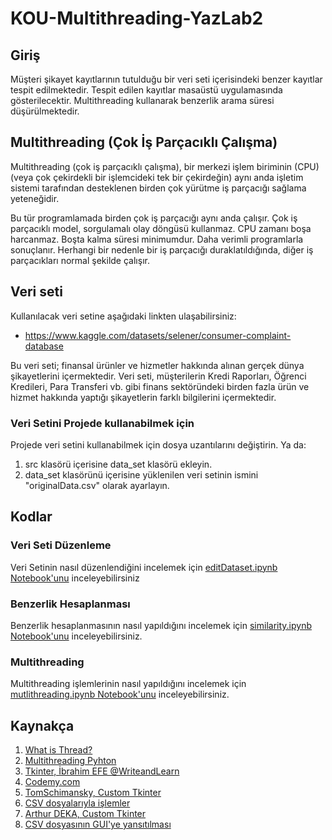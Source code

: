 # KOU-Multithreading-YazLab2

## Giriş

Müşteri şikayet kayıtlarının tutulduğu bir veri seti içerisindeki benzer kayıtlar tespit edilmektedir. Tespit edilen kayıtlar masaüstü uygulamasında gösterilecektir. Multithreading kullanarak benzerlik arama süresi düşürülmektedir.

## Multithreading (Çok İş Parçacıklı Çalışma)

Multithreading (çok iş parçacıklı çalışma), bir merkezi işlem biriminin (CPU) (veya çok çekirdekli bir işlemcideki tek bir çekirdeğin) aynı anda işletim sistemi tarafından desteklenen birden çok yürütme iş parçacığı sağlama yeteneğidir.

Bu tür programlamada birden çok iş parçacığı aynı anda çalışır. Çok iş parçacıklı model, sorgulamalı olay döngüsü kullanmaz. CPU zamanı boşa harcanmaz. Boşta kalma süresi minimumdur. Daha verimli programlarla sonuçlanır. Herhangi bir nedenle bir iş parçacığı duraklatıldığında, diğer iş parçacıkları normal şekilde çalışır.

## Veri seti

Kullanılacak veri setine aşağıdaki linkten ulaşabilirsiniz:

* https://www.kaggle.com/datasets/selener/consumer-complaint-database

Bu veri seti; finansal ürünler ve hizmetler hakkında alınan gerçek dünya şikayetlerini içermektedir. Veri seti, müşterilerin Kredi Raporları, Öğrenci Kredileri, Para Transferi vb. gibi finans sektöründeki birden fazla ürün ve hizmet hakkında yaptığı şikayetlerin farklı bilgilerini içermektedir.

### Veri Setini Projede kullanabilmek için

Projede veri setini kullanabilmek için dosya uzantılarını değiştirin. Ya da:
1. src klasörü içerisine data_set klasörü ekleyin.
2. data_set klasörünü içerisine yüklenilen veri setinin ismini "originalData.csv" olarak ayarlayın.

## Kodlar

### Veri Seti Düzenleme

Veri Setinin nasıl düzenlendiğini incelemek için  [editDataset.ipynb Notebook'unu](https://github.com/zeynepaslierhan/KOU-Multithreading-YazLab2/blob/main/notebooks/editDataset.ipynb) inceleyebilirsiniz

### Benzerlik Hesaplanması

Benzerlik hesaplanmasının nasıl yapıldığını incelemek için  [similarity.ipynb Notebook'unu](https://github.com/zeynepaslierhan/KOU-Multithreading-YazLab2/blob/main/notebooks/similarity.ipynb) inceleyebilirsiniz.

### Multithreading 

Multithreading işlemlerinin nasıl yapıldığını incelemek için  [mutlithreading.ipynb Notebook'unu](https://github.com/zeynepaslierhan/KOU-Multithreading-YazLab2/blob/main/notebooks/mutlithreading.ipynb) inceleyebilirsiniz.


## Kaynakça

1. [What is Thread?](https://www.tutorialspoint.com/operating_system/os_multi_threading.htm)
2. [Multithreading Pyhton](https://www.geeksforgeeks.org/multithreading-python-set-1/)
3. [Tkinter, İbrahim EFE @WriteandLearn](https://www.youtube.com/playlist?list=PLSmHiN0iazy_qX_6Tmecj4tTOefqh2-m2)
4. [Codemy.com](https://www.youtube.com/playlist?list=PLCC34OHNcOtoC6GglhF3ncJ5rLwQrLGnV)
5. [TomSchimansky, Custom Tkinter](https://github.com/TomSchimansky/CustomTkinter)
6. [CSV dosyalarıyla işlemler](https://www.analyticsvidhya.com/blog/2021/08/python-tutorial-working-with-csv-file-for-data-science/)
7. [Arthur DEKA, Custom Tkinter](https://github.com/ArthurDEKA/Customtkinter-Templates)
8. [CSV dosyasının GUI'ye yansıtılması](https://stackoverflow.com/questions/71034460/display-csv-with-tkinter)

